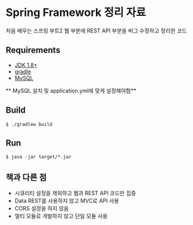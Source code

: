 # Spring Framework 정리 자료
처음 배우는 스프링 부트2 웹 부분에 REST API 부분을 버그 수정하고 정리한 코드

## Requirements
- [JDK 1.8+](https://www.oracle.com/technetwork/java/javase/downloads/jdk8-downloads-2133151.html)
- [gradle](https://gradle.org/)
- [MySQL](https://www.mysql.com/)


** MySQL 설치 및 application.yml에 맞게 설정해야함**

## Build
```
$ ./gradlew build
```

## Run
```
$ java -jar target/*.jar
```

## 책과 다른 점
- 시큐리티 설정을 제외하고 웹과 REST API 코드만 집중
- Data REST를 사용하지 않고 MVC로 API 사용
- CORS 설정을 하지 않음
- 멀티 모듈로 개발하지 않고 단일 모듈 사용
